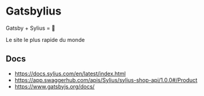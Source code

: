 # Gatsbylius

Gatsby + Sylius = :rocket:

Le site le plus rapide du monde

## Docs

- https://docs.sylius.com/en/latest/index.html
- https://app.swaggerhub.com/apis/Sylius/sylius-shop-api/1.0.0#/Product
- https://www.gatsbyjs.org/docs/
